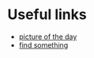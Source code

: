 # Useful links

- [picture of the day](https://www.bing.com)
- [find something](https://www.google.com)